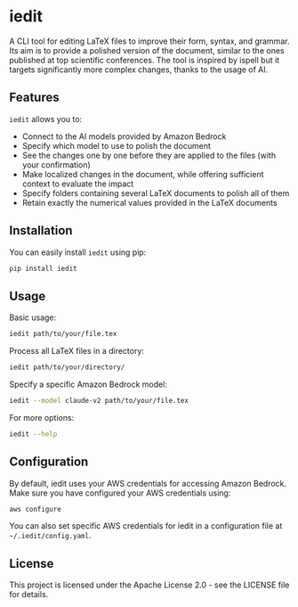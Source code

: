 # iedit

A CLI tool for editing LaTeX files to improve their form, syntax, and grammar. Its aim is to provide a polished version of the document, similar to the ones published at top scientific conferences. The tool is inspired by ispell but it targets significantly more complex changes, thanks to the usage of AI.

## Features

`iedit` allows you to:

* Connect to the AI models provided by Amazon Bedrock
* Specify which model to use to polish the document
* See the changes one by one before they are applied to the files (with your confirmation)
* Make localized changes in the document, while offering sufficient context to evaluate the impact
* Specify folders containing several LaTeX documents to polish all of them
* Retain exactly the numerical values provided in the LaTeX documents

## Installation

You can easily install `iedit` using pip:

```bash
pip install iedit
```

## Usage

Basic usage:

```bash
iedit path/to/your/file.tex
```

Process all LaTeX files in a directory:

```bash
iedit path/to/your/directory/
```

Specify a specific Amazon Bedrock model:

```bash
iedit --model claude-v2 path/to/your/file.tex
```

For more options:

```bash
iedit --help
```

## Configuration

By default, iedit uses your AWS credentials for accessing Amazon Bedrock. Make sure you have configured your AWS credentials using:

```bash
aws configure
```

You can also set specific AWS credentials for iedit in a configuration file at `~/.iedit/config.yaml`.

## License

This project is licensed under the Apache License 2.0 - see the LICENSE file for details.